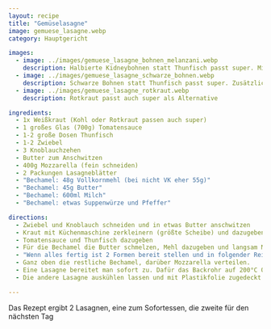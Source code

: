 ```yaml
---
layout: recipe
title: "Gemüselasagne"
image: gemuese_lasagne.webp
category: Hauptgericht

images:
  - image: ../images/gemuese_lasagne_bohnen_melanzani.webp
    description: Halbierte Kidneybohnen statt Thunfisch passt super. Mit dem Messer geschnittene Melanzani in Scheiben geschlichtet war zu Kaugummiartig (speziell am Folgetag). Entweder direkt in Sauce würfeln oder nicht nehmen
  - image: ../images/gemuese_lasagne_schwarze_bohnen.webp
    description: Schwarze Bohnen statt Thunfisch passt super. Zusätzlich mit Küchenmaschine Karotten, Peterwurzen, Zucchini, Paprika gerieben. Oben zusätzlich zum Bechamel Mozzarella-Würfel macht es oben weicher und schmeckt super
  - image: ../images/gemuese_lasagne_rotkraut.webp
    description: Rotkraut passt auch super als Alternative

ingredients:
  - 1x Weißkraut (Kohl oder Rotkraut passen auch super)
  - 1 großes Glas (700g) Tomatensauce
  - 1-2 große Dosen Thunfisch
  - 1-2 Zwiebel
  - 3 Knoblauchzehen
  - Butter zum Anschwitzen
  - 400g Mozzarella (fein schneiden)
  - 2 Packungen Lasagneblätter
  - "Bechamel: 48g Vollkornmehl (bei nicht VK eher 55g)"
  - "Bechamel: 45g Butter"
  - "Bechamel: 600ml Milch"
  - "Bechamel: etwas Suppenwürze und Pfeffer"

directions:
  - Zwiebel und Knoblauch schneiden und in etwas Butter anschwitzen
  - Kraut mit Küchenmaschine zerkleinern (größte Scheibe) und dazugeben
  - Tomatensauce und Thunfisch dazugeben
  - Für die Bechamel die Butter schmelzen, Mehl dazugeben und langsam Milch dazugießen während ständig umgerührt wird
  - "Wenn alles fertig ist 2 Formen bereit stellen und in folgender Reihenfolge schlichten: unten Bechamel, Lasagneblätter, Tomatensauce, Mozzarella, Lasagneblätter, Bechamel, Tomatensauce, ..."
  - Ganz oben die restliche Bechamel, darüber Mozzarella verteilen.
  - Eine Lasagne bereitet man sofort zu. Dafür das Backrohr auf 200°C Ober/Unterhitze vorheizen und wenn vorgeheizt auf Unterhitze ändern und 10min ins Rohr stellen (2. Schiene von unten), danach auf Ober/Unterhitze ändern und nochmal 20min ins Rohr geben
  - Die andere Lasagne auskühlen lassen und mit Plastikfolie zugedeckt im Kühlschrank aufheben. Am Folgetag für 30min 200°C Ober/Unterhitze ins vorgeheizte Backrohr gegeben werden (weil sie oben sowieso flüssiger ist)

---
```


Das Rezept ergibt 2 Lasagnen, eine zum Sofortessen, die zweite für den nächsten Tag